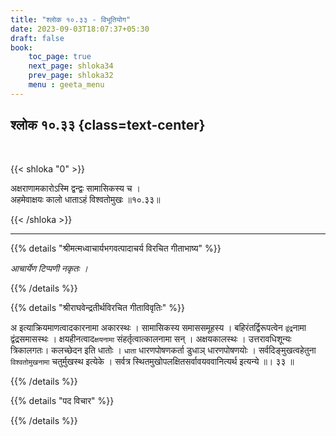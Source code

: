 ```yaml
---
title: "श्लोक १०.३३ - विभूतियोग"
date: 2023-09-03T18:07:37+05:30
draft: false
book:
    toc_page: true
    next_page: shloka34
    prev_page: shloka32
    menu : geeta_menu
---
```




## श्लोक १०.३३  {class=text-center}

<br/>

{{< shloka  "0"  >}}

अक्षराणामकारोऽस्मि द्वन्द्वः सामासिकस्य च ।  
अहमेवाक्षयः कालो धाताऽहं विश्वतोमुखः ॥१०.३३॥  

{{< /shloka >}}

---


{{% details "श्रीमत्मध्वाचार्यभगवत्पादाचर्य विरचित  गीताभाष्य" %}}

*आचार्येण टिप्पणी नकृतः ।*

{{% /details %}}



{{% details "श्रीराघवेन्द्रतीर्थविरचित गीताविवृतिः" %}}

अ इत्याक्रियमाणत्वादकारनामा अकारस्थः । 
सामासिकस्य समाससमूहस्य । 
बहिरंतर्द्विरूपत्वेन `द्वंद्र`नामा द्वंद्रसमासस्थः । 
क्षयहीनत्वाद`क्षयनामा` संहर्तृत्वात्कालनामा सन्‌ । 
अक्षयकालस्थः । उत्तरावधिशून्यः त्रिकालगतः। 
कलच्छेदन इति धातोः । `धाता` धारणपोषणकर्ता
डुधाञ्‌ धारणपोषणयोः । 
सर्वदिङ्मुखत्वहेतुना `विश्वतोमुखनामा` चतुर्मुखस्थ 
इत्येके । सर्वत्र स्थितमुखोपलक्षितसर्वावयववानित्यर्थ 
इत्यन्ये ॥। ३३ ॥

{{% /details %}}



{{% details "पद विचार" %}}


{{% /details %}}

